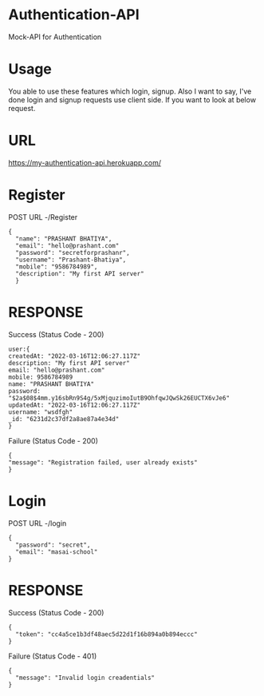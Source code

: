 # Authentication-API
Mock-API for Authentication 

# Usage
You able to use these features which login, signup. Also I want to say, I've done login and signup requests use client side. If you want to look at below request.

# URL
https://my-authentication-api.herokuapp.com/

# Register
POST URL -/Register

``` 
{
  "name": "PRASHANT BHATIYA",
  "email": "hello@prashant.com"
  "password": "secretforprashanr",
  "username": "Prashant-Bhatiya",
  "mobile": "9586784989",
  "description": "My first API server" 
  }
  ```
# RESPONSE
Success (Status Code - 200)
  ```
user:{
createdAt: "2022-03-16T12:06:27.117Z"
description: "My first API server"
email: "hello@prashant.com"
mobile: 9586784989
name: "PRASHANT BHATIYA"
password: "$2a$08$4mm.y16sbRn9S4g/5xMjquzimoIutB9OhfqwJQwSk26EUCTX6vJe6"
updatedAt: "2022-03-16T12:06:27.117Z"
username: "wsdfgh"
_id: "6231d2c37df2a8ae87a4e34d"
}
  ```
  Failure (Status Code - 200)
  
  ```
  {
  "message": "Registration failed, user already exists"
}
```

# Login
POST URL -/login
```
{
  "password": "secret",
  "email": "masai-school"
}
```
# RESPONSE
Success (Status Code - 200)
```
{
  "token": "cc4a5ce1b3df48aec5d22d1f16b894a0b894eccc"
}
```
Failure (Status Code - 401)
```
{
  "message": "Invalid login creadentials"
}
```

